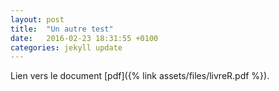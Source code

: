 ```yaml
---
layout: post
title:  "Un autre test"
date:   2016-02-23 18:31:55 +0100
categories: jekyll update
---
```


Lien vers le document [pdf]({% link assets/files/livreR.pdf %}).



